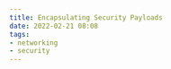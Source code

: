 ```yaml
---
title: Encapsulating Security Payloads
date: 2022-02-21 08:08
tags:
- networking
- security
---
```



